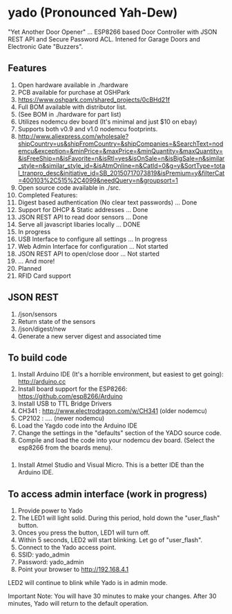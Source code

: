 # yado (Pronounced Yah-Dew)
"Yet Another Door Opener" ... ESP8266 based Door Controller with JSON REST API and Secure Password ACL. Intened for Garage Doors and Electronic Gate "Buzzers".

## Features

1. Open hardware available in ./hardware
 1. PCB available for purchase at OSHPark
  1. https://www.oshpark.com/shared_projects/0cBHd21f
 2. Full BOM available with distributor list.
  1. (See BOM in ./hardware for part list)
 3. Utilizes nodemcu dev board (It's minimal and just $10 on ebay)
 4. Supports both v0.9 and v1.0 nodemcu footprints. 
  1. http://www.aliexpress.com/wholesale?shipCountry=us&shipFromCountry=&shipCompanies=&SearchText=nodemcu&exception=&minPrice=&maxPrice=&minQuantity=&maxQuantity=&isFreeShip=n&isFavorite=n&isRtl=yes&isOnSale=n&isBigSale=n&similar_style=n&similar_style_id=&isAtmOnline=n&CatId=0&g=y&SortType=total_tranpro_desc&initiative_id=SB_20150717073819&isPremium=y&filterCat=400103%2C515%2C4099&needQuery=n&groupsort=1
1. Open source code available in ./src.
2. Completed Features:
 1. Digest based authentication (No clear text passwords) ... Done
 2. Support for DHCP & Static addresses ... Done
 3. JSON REST API to read door sensors ... Done
 4. Serve all javascript libaries locally ... DONE
3. In progress
 1. USB Interface to configure all settings ... In progress
 2. Web Admin Interface for configuration ... Not started
 3. JSON REST API to open/close door ... Not started
 4. ... And more!
4. Planned
 1. RFID Card support

## JSON REST

1. /json/sensors
 1. Return state of the sensors
2. /json/digest/new
 1. Generate a new server digest and associated time

## To build code

1. Install Arduino IDE (It's a horrible environment, but easiest to get going): http://arduino.cc
2. Install board support for the ESP8266: https://github.com/esp8266/Arduino
3. Install  USB to TTL Bridge Drivers
 1. CH341 : http://www.electrodragon.com/w/CH341 (older nodemcu)
 2. CP2102 : .... (newer nodemcu)
4. Load the Yagdo code into the Arduino IDE
5. Change the settings in the "defaults" section of the YADO source code.
6. Compile and load the code into your nodemcu dev board. (Select the esp8266 from the boards menu).

###

1. Install Atmel Studio and Visual Micro. This is a better IDE than the Arduino IDE.

## To access admin interface (work in progress)

1. Provide power to Yado
2. The LED1 will light solid. During this period, hold down the "user_flash" button.
3. Onces you press the button, LED1 will turn off.
4. Within 5 seconds, LED2 will start blinking. Let go of "user_flash".
5. Connect to the Yado access point.
 1. SSID: yado_admin
 2. Password: yado_admin
6. Point your browser to http://192.168.4.1

LED2 will continue to blink while Yado is in admin mode.

Important Note: You will have 30 minutes to make your changes. After 30 minutes, Yado will return to the default operation.
